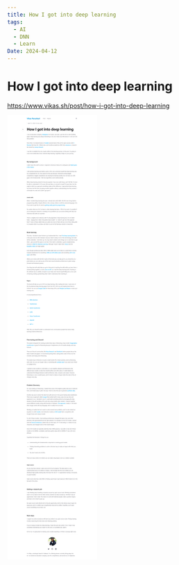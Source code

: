 ```yaml
---
title: How I got into deep learning
tags:
  - AI
  - DNN
  - Learn
Date: 2024-04-12
---
```


# How I got into deep learning

https://www.vikas.sh/post/how-i-got-into-deep-learning


![](../_asset/2024-04-12_LearnDeepLearning_image_1.png)